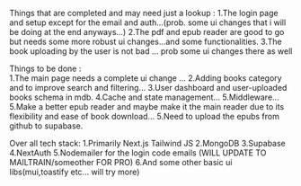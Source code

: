 Things that are completed and may need just a lookup :
1.The login page and setup except for the email and auth...(prob. some ui changes that i will be doing at the end anyways...)
2.The pdf and epub reader are good to go but needs some more robust ui changes...and some functionalities.
3.The book uploading by the user is not bad ... prob some ui changes there as well


Things to be done :\
1.The main page needs a complete ui change ...
2.Adding books category and to improve search and filtering...
3.User dashboard and user-uploaded books schema in mdb.
4.Cache and state management...
5.Middleware...
5.Make a better epub reader and maybe make it the main reader due to its flexibility and ease of book download...
5.Need to upload the epubs from github to supabase.

Over all tech stack:
1.Primarily Next.js
    Tailwind
    JS
2.MongoDB
3.Supabase
4.NextAuth
5.Nodemailer for the login code emails (WILL UPDATE TO MAILTRAIN/someother FOR PRO)
6.And some other basic ui libs(mui,toastify etc... will try more)

